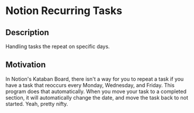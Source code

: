# Notion Recurring Tasks

## Description
Handling tasks the repeat on specific days. 

## Motivation
In Notion's Kataban Board, there isn't a way for you to repeat a task if you have a task that reoccurs every Monday, Wednesday, and Friday. 
This program does that automatically. When you move your task to a completed section, it will automatically change the date, and move the task
back to not started. Yeah, pretty nifty. 
